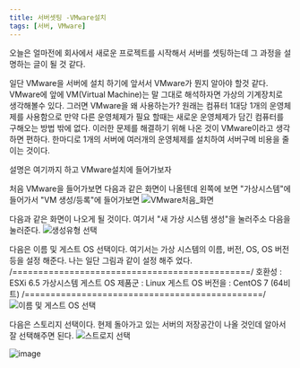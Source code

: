 ```yaml
---
title: 서버셋팅 -VMware설치
tags: [서버, VMware]
---
```


오늘은 얼마전에 회사에서 새로운 프로젝트를 시작해서 서버를 셋팅하는데 그 과정을 설명하는 글이 될 것 같다.

일단 VMware을 서버에 설치 하기에 앞서서 VMware가 뭔지 알아야 할것 같다.
VMware에 앞에 VM(Virtual Machine)는 말 그대로 해석하자면 가상의 기계장치로 생각해볼수 있다.
그러면 VMware을 왜 사용하는가? 원래는 컴퓨터 1대당 1개의 운영체제를 사용함으로 만약 다른 운영체제가 필요 할때는 새로운 운영체제가 담긴 컴퓨터를 구해오는 방법 밖에 없다.
이러한 문제를 해결하기 위해 나온 것이 VMware이라고 생각하면 편하다. 한마디로 1개의 서버에 여러개의 운영체제를 설치하여 서버구메 비용을 줄이는 것이다. 

설명은 여기까지 하고 VMware설치에 들어가보자

처음 VMware을 들어가보면 다음과 같은 화면이 나올텐데
왼쪽에 보면 "가상시스템"에 들어가서 "VM 생성/등록"에 들어가보면 
![VMware처음_화면](https://user-images.githubusercontent.com/49426352/143772776-b1a670aa-ea81-4780-9267-231a67f26329.png)

다음과 같은 화면이 나오게 될 것이다.
여기서 "새 가상 시스템 생성"을 눌러주소 다음을 눌러준다.
![생성유형 선택](https://user-images.githubusercontent.com/49426352/143774436-b695748b-9dfd-4283-ae74-736bc79bc2cb.png)

다음은 이름 및 게스트 OS 선택이다.
여기서는 가상 시스템의 이름, 버전, OS, OS 버전 등을 설정 해준다.
나는 일단 그림과 같이 설정 해주 었다.
/==============================================/
호환성           :	ESXi 6.5 가상시스템
게스트 OS 제품군 : Linux
게스트 OS 버전을 : CentOS 7 (64비트)
/==============================================/
![이름 및 게스트 OS 선택](https://user-images.githubusercontent.com/49426352/143774439-4e1dcc93-32bd-45f4-982f-441b7fa4ddfb.png)

다음은 스토리지 선택이다.
현제 돌아가고 있는 서버의 저장공간이 나올 것인데 알아서 잘 선택해주면 된다.
![스트로지 선택](https://user-images.githubusercontent.com/49426352/143774468-f1fb698c-aec6-47ad-8e9d-025c13076572.png)

![image](https://user-images.githubusercontent.com/49426352/143774712-7daf7c07-d0b2-49f7-94cd-e4bee0f3c766.png)
